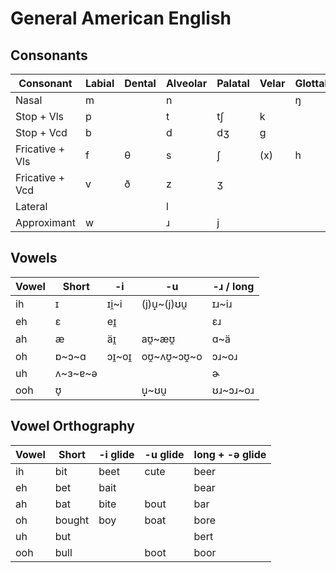General American English
========================

Consonants
----------

| Consonant | Labial | Dental | Alveolar | Palatal | Velar | Glottal |
| --------- | ------ | ------ | -------- | ------- | ----- | ------- |
| Nasal | m | | n | | | ŋ | |
| Stop + Vls | p | | t | tʃ | k | |
| Stop + Vcd | b | | d | dʒ | g | |
| Fricative + Vls | f | θ | s | ʃ | (x) | h |
| Fricative + Vcd | v | ð | z | ʒ | | |
| Lateral |   |   | l |   | | |
| Approximant | w | | ɹ | j | | |

Vowels
------

| Vowel | Short | -i | -u | -ɹ / long |
| ----- | - | - | - | - |
| ih    | ɪ | ɪi̯~i | (j)u̟~(j)ʊu̯ | ɪɹ~iɹ |
| eh    | ɛ | eɪ̯ |  | ɛɹ |
| ah    | æ | äɪ̯ | aʊ̯~æʊ̯ | ɑ~ä |
| oh    | ɒ~ɔ~ɑ | ɔɪ̯~oɪ̯ | oʊ̯~ʌʊ̯~ɔʊ̯~o | ɔɹ~oɹ |
| uh    | ʌ~ɜ~ɐ~ə |  |  | ɚ |
| ooh   | ʊ̞ |  | u̟~ʊu̯ | ʊɹ~ɔɹ~oɹ |

Vowel Orthography
-----------------

| Vowel | Short | -i glide | -u glide | long + -ə glide |
| ----- | - | - | - | - |
| ih    | bit | beet | cute | beer |
| eh    | bet | bait | | bear |
| ah    | bat | bite | bout | bar |
| oh    | bought | boy | boat | bore |
| uh    | but | | | bert |
| ooh   | bull | | boot | boor |

